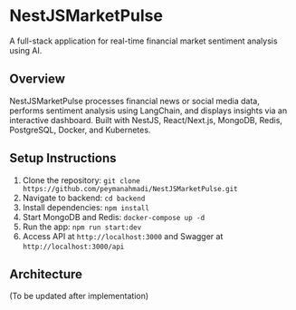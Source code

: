 # NestJSMarketPulse
A full-stack application for real-time financial market sentiment analysis using AI.

## Overview
NestJSMarketPulse processes financial news or social media data, performs sentiment analysis using LangChain, and displays insights via an interactive dashboard. Built with NestJS, React/Next.js, MongoDB, Redis, PostgreSQL, Docker, and Kubernetes.

## Setup Instructions
1. Clone the repository: `git clone https://github.com/peymanahmadi/NestJSMarketPulse.git`
2. Navigate to backend: `cd backend`
3. Install dependencies: `npm install`
4. Start MongoDB and Redis: `docker-compose up -d`
5. Run the app: `npm run start:dev`
6. Access API at `http://localhost:3000` and Swagger at `http://localhost:3000/api`

## Architecture
(To be updated after implementation)